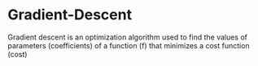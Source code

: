 # Gradient-Descent
Gradient descent is an optimization algorithm used to find the values of parameters (coefficients) of a function (f) that minimizes a cost function (cost)
